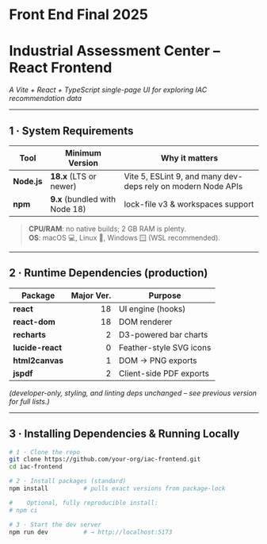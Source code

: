 # Front End Final 2025
# Industrial Assessment Center – React Frontend  
*A Vite + React + TypeScript single-page UI for exploring IAC recommendation data*

---

## 1 · System Requirements

| Tool | Minimum Version | Why it matters |
|------|-----------------|----------------|
| **Node.js** | **18.x** (LTS or newer) | Vite 5, ESLint 9, and many dev-deps rely on modern Node APIs |
| **npm**     | **9.x** (bundled with Node 18) | lock-file v3 & workspaces support |

> **CPU/RAM**: no native builds; 2 GB RAM is plenty.  
> **OS**: macOS 💻, Linux 🐧, Windows 🪟 (WSL recommended).

---

## 2 · Runtime Dependencies (production)

| Package | Major Ver. | Purpose |
|---------|-----------:|---------|
| **react**            | 18 | UI engine (hooks) |
| **react-dom**        | 18 | DOM renderer |
| **recharts**         | 2  | D3-powered bar charts |
| **lucide-react**     | 0  | Feather-style SVG icons |
| **html2canvas**      | 1  | DOM → PNG exports |
| **jspdf**            | 2  | Client-side PDF exports |

*(developer-only, styling, and linting deps unchanged – see previous version for full lists.)*

---

## 3 · Installing Dependencies & Running Locally

```bash
# 1 · Clone the repo
git clone https://github.com/your-org/iac-frontend.git
cd iac-frontend

# 2 · Install packages (standard)
npm install          # pulls exact versions from package-lock

#    Optional, fully reproducible install:
# npm ci

# 3 · Start the dev server
npm run dev          # → http://localhost:5173

